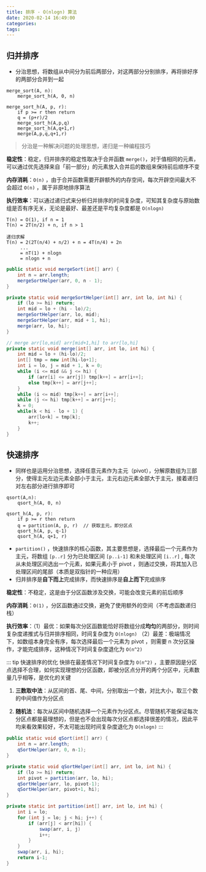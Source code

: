 ```yaml
---
title: 排序 - O(nlogn) 算法
date: 2020-02-14 16:49:00
categories: 
tags:
---
```

## 归并排序
- 分治思想，将数组从中间分为前后两部分，对这两部分分别排序，再将排好序的两部分合并到一起
```text
merge_sort(A, n):
    merge_sort_h(A, 0, n)

merge_sort_h(A, p, r):
    if p >= r then return
    q = (p+r)/2
    merge_sort_h(A,p,q)
    merge_sort_h(A,q+1,r)
    merge(A,p,q,q+1,r)
```

> 分治是一种解决问题的处理思想，递归是一种编程技巧

**稳定性**：稳定，归并排序的稳定性取决于合并函数 `merge()`，对于值相同的元素，可以通过优先选择来自「前一部分」的元素放入合并后的数组来保持前后顺序不变

**内存消耗**：`O(n)` ，由于合并函数需要开辟额外的内存空间，每次开辟空间最大不会超过 `O(n)` ，属于非原地排序算法

**执行效率**：可以通过递归式来分析归并排序的时间复杂度，可知其复杂度与原始数组是否有序无关，无论是最好、最差还是平均复杂度都是 `O(nlogn)`

```text
T(n) = O(1), if n = 1
T(n) = 2T(n/2) + n, if n > 1

递归求解
T(n) = 2(2T(n/4) + n/2) + n = 4T(n/4) + 2n
     ...
     = nT(1) + nlogn
     = nlogn + n
```

```java
public static void mergeSort(int[] arr) {
    int n = arr.length;
    mergeSortHelper(arr, 0, n - 1);
}

private static void mergeSortHelper(int[] arr, int lo, int hi) {
    if (lo >= hi) return;
    int mid = lo + (hi - lo)/2;
    mergeSortHelper(arr, lo, mid);
    mergeSortHelper(arr, mid + 1, hi);
    merge(arr, lo, hi);
}

// merge arr[lo,mid] arr[mid+1,hi] to arr[lo,hi]
private static void merge(int[] arr, int lo, int hi) {
    int mid = lo + (hi-lo)/2;
    int[] tmp = new int[hi-lo+1];
    int i = lo, j = mid + 1, k = 0;
    while (i <= mid && j <= hi) {
        if (arr[i] <= arr[j]) tmp[k++] = arr[i++];
        else tmp[k++] = arr[j++];
    }
    while (i <= mid) tmp[k++] = arr[i++];
    while (j <= hi) tmp[k++] = arr[j++];
    k = 0;
    while(k < hi - lo + 1) {
        arr[lo+k] = tmp[k];
        k++;
    }
}
```

## 快速排序
- 同样也是运用分治思想，选择任意元素作为主元（pivot），分解原数组为三部分，使得主元左边元素全部小于主元，主元右边元素全部大于主元，接着递归对左右部分进行排序即可

```text
qsort(A,n):
    qsort_h(A, 0, n)

qsort_h(A, p, r):
    if p >= r then return
    q = partition(A, p, r)  // 获取主元，即分区点
    qsort_h(A, p, q-1)
    qsort_h(A, q+1, r)
```


- `partition()` ，快速排序的核心函数，其主要思想是，选择最后一个元素作为主元，将数组 `[p..r]` 分为已处理区间 `[p..i-1]` 和未处理区间 `[i..r]` , 每次从未处理区间选出一个元素，如果元素小于 pivot ，则通过交换，将其加入已处理区间的尾部（本质是双指针的一种应用）
- 归并排序是**自下而上**完成排序，而快速排序是**自上而下**完成排序

**稳定性**：不稳定，这是由于分区函数涉及交换，可能会改变元素的前后顺序

**内存消耗**：`O(1)` ，分区函数通过交换，避免了使用额外的空间（不考虑函数递归栈）

**执行效率**：（1）最优：如果每次分区函数能恰好将数组分成**均匀**的两部分，则时间复杂度递推式与归并排序相同，时间复杂度为 `O(nlogn)` （2）最差：极端情况下，如数组本身完全有序，每次选择最后一个元素为 pivot ，则需要 n 次分区操作，才能完成排序，这种情况下时间复杂度退化为 `O(n^2)`

::: tip 快速排序的优化
快排在最差情况下时间复杂度为 `O(n^2)` ，主要原因是分区点选择不合理，如何实现理想的分区函数，即被分区点分开的两个分区中，元素数量几乎相等，是优化的关键

1. **三数取中法**：从区间的首、尾、中间，分别取出一个数，对比大小，取三个数的中间值作为分区点

2. **随机法**：每次从区间中随机选择一个元素作为分区点。尽管随机不能保证每次分区点都是最理想的，但是也不会出现每次分区点都选择很差的情况，因此平均来看效果较好，不太可能出现时间复杂度退化为 `O(nlogn)`
:::

```java
public static void qSort(int[] arr) {
    int n = arr.length;
    qSortHelper(arr, 0, n-1);
}

private static void qSortHelper(int[] arr, int lo, int hi) {
    if (lo >= hi) return;
    int pivot = partition(arr, lo, hi);
    qSortHelper(arr, lo, pivot-1);
    qSortHelper(arr, pivot+1, hi);
}

private static int partition(int[] arr, int lo, int hi) {
    int i = lo;
    for (int j = lo; j < hi; j++) {
        if (arr[j] < arr[hi]) {
            swap(arr, i, j)
            i++;
        }
    }
    swap(arr, i, hi);
    return i-1;
}
```